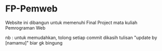 # FP-Pemweb
Website ini dibangun untuk memenuhi Final Project mata kuliah Pemrograman Web

nb : untuk memudahkan, tolong setiap commit dikasih tulisan "update by [namamu]" biar gk bingung

